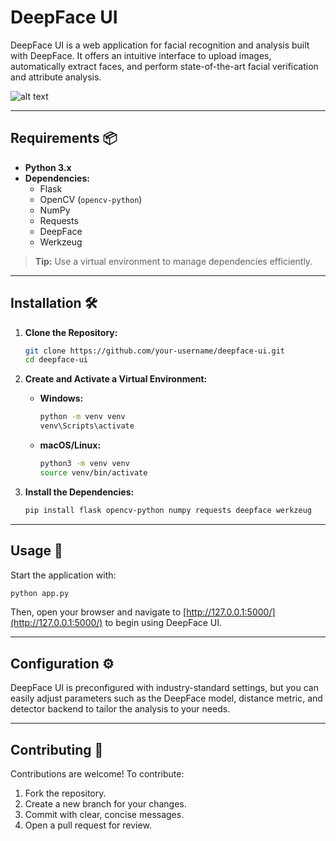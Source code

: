 # DeepFace UI

DeepFace UI is a web application for facial recognition and analysis built with DeepFace. It offers an intuitive interface to upload images, automatically extract faces, and perform state-of-the-art facial verification and attribute analysis.

![alt text](https://imgur.com/xx2y6Wi.png)

---

## Requirements 📦
- **Python 3.x**  
- **Dependencies:**
  - Flask
  - OpenCV (`opencv-python`)
  - NumPy
  - Requests
  - DeepFace
  - Werkzeug

> **Tip:** Use a virtual environment to manage dependencies efficiently.

---

## Installation 🛠️

1. **Clone the Repository:**
   ```bash
   git clone https://github.com/your-username/deepface-ui.git
   cd deepface-ui
   ```

2. **Create and Activate a Virtual Environment:**
   - **Windows:**
     ```bash
     python -m venv venv
     venv\Scripts\activate
     ```
   - **macOS/Linux:**
     ```bash
     python3 -m venv venv
     source venv/bin/activate
     ```

3. **Install the Dependencies:**
   ```bash
   pip install flask opencv-python numpy requests deepface werkzeug
   ```

---

## Usage 🚀

Start the application with:

```bash
python app.py
```

Then, open your browser and navigate to [http://127.0.0.1:5000/](http://127.0.0.1:5000/) to begin using DeepFace UI.

---

## Configuration ⚙️

DeepFace UI is preconfigured with industry-standard settings, but you can easily adjust parameters such as the DeepFace model, distance metric, and detector backend to tailor the analysis to your needs.

---

## Contributing 🤝

Contributions are welcome! To contribute:
1. Fork the repository.
2. Create a new branch for your changes.
3. Commit with clear, concise messages.
4. Open a pull request for review.
